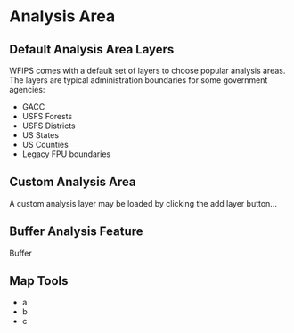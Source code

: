 <link href="wfips.css" rel="stylesheet" type="text/css">

<head><title>WFIPS: Analysis Area</title></head>

Analysis Area
=============

Default Analysis Area Layers
----------------------------

WFIPS comes with a default set of layers to choose popular analysis areas.  The
layers are typical administration boundaries for some government agencies:

- GACC
- USFS Forests
- USFS Districts
- US States
- US Counties
- Legacy FPU boundaries

Custom Analysis Area
--------------------

A custom analysis layer may be loaded by clicking the add layer button...

Buffer Analysis Feature
-----------------------

Buffer

Map Tools
---------

- a
- b
- c


